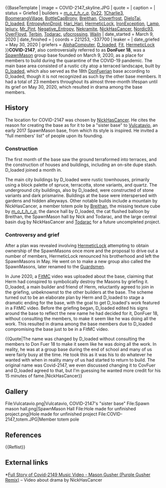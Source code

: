 {{BaseTemplate
| image = COVID-2147_skyline.JPG
| quote =
| caption =
| status = Griefed
| builders = [_m_o_t_h_r_a_](https://2b2t.miraheze.org/wiki/_m_o_t_h_r_a_), [0x22](https://2b2t.miraheze.org/wiki/0x22), [1Charlie3](https://2b2t.miraheze.org/wiki/1Charlie3), [BoomerangVillage](https://2b2t.miraheze.org/wiki/BoomerangVillage), [BottleCapBrony](https://2b2t.miraheze.org/wiki/BottleCapBrony), [Breithan](https://2b2t.miraheze.org/wiki/Breithan), [Cloverfrost](https://2b2t.miraheze.org/wiki/Cloverfrost), [DieloTai](https://2b2t.miraheze.org/wiki/DieloTai), [D_loaded](https://2b2t.miraheze.org/wiki/D_loaded), [EntropyAnnDroid](https://2b2t.miraheze.org/wiki/EntropyAnnDroid), [Hari_Hari](https://2b2t.miraheze.org/wiki/Hari_Hari), [HermeticLock](https://2b2t.miraheze.org/wiki/HermeticLock), [IronException](https://2b2t.miraheze.org/wiki/IronException), [l_amp](https://2b2t.miraheze.org/wiki/l_amp), [leijurv](https://2b2t.miraheze.org/wiki/leijurv), [Mr_Pint](https://2b2t.miraheze.org/wiki/Mr_Pint), [Negative_Entropy](https://2b2t.miraheze.org/wiki/Negative_Entropy), [Nekramite](https://2b2t.miraheze.org/wiki/Nekramite), [NickHasCancer](https://2b2t.miraheze.org/wiki/NickHasCancer), [Nordic93](https://2b2t.miraheze.org/wiki/Nordic93), [OverFloyd](https://2b2t.miraheze.org/wiki/OverFloyd), [Terbin](https://2b2t.miraheze.org/wiki/Terbin), [Todarac](https://2b2t.miraheze.org/wiki/Todarac), [ufocrossing](https://2b2t.miraheze.org/wiki/ufocrossing), [Wailn](https://2b2t.miraheze.org/wiki/Wailn)
| date_started = March 9, 2020
| date_finished =
| coords = 221253, -337700
| leaker =
| date_griefed = May 30, 2020
| griefers = [AlphaComputer](https://2b2t.miraheze.org/wiki/AlphaComputer), [D_loaded](https://2b2t.miraheze.org/wiki/D_loaded), [Fit](https://2b2t.miraheze.org/wiki/Fit), [HermeticLock](https://2b2t.miraheze.org/wiki/HermeticLock)
}}**COVID-2147**, also controversially referred to as **DonFuer 18**, was a [SpawnMason](https://2b2t.miraheze.org/wiki/SpawnMasons) group base founded on March 9, 2020, as a place for members to build during the quarantine of the COVID-19 pandemic. The main base area consisted of a rustic city atop a terraced landscape, built by [D_loaded](https://2b2t.miraheze.org/wiki/D_loaded), which also served as the 18th [DonFuerian](https://2b2t.miraheze.org/wiki/DonFuer) base according to D_loaded, though it is not recognized as such by the other base members. It had a total of 23 members throughout its almost three-month lifespan until its grief on May 30, 2020, which resulted in drama among the base members.

## History
The location for COVID-2147 was chosen by [NickHasCancer](https://2b2t.miraheze.org/wiki/NickHasCancer). He cites the reason for creating the base as for it to be a "sister base" to [Vulcatavio](https://2b2t.miraheze.org/wiki/Vulcatavio), an early 2017 SpawnMason base, from which its style is inspired. He invited a "full members' list" of people upon its founding.

### Construction
The first month of the base saw the ground terraformed into terraces, and the construction of houses and buildings, including an on-site dupe stash. D_loaded joined a month in.

The main city buildings by D_loaded were rustic townhouses, primarily using a block palette of spruce, terracotta, stone variants, and quartz. The underground city buildings, also by D_loaded, were constructed of stone variants and dark prismarine. Buildings at the base were interspersed with gardens and hidden alleyways. Other notable builds include a mountain by NickHasCancer, a member totem pole by [Breithan](https://2b2t.miraheze.org/wiki/Breithan), the missing texture cube by [_m_o_t_h_r_a_](https://2b2t.miraheze.org/wiki/_m_o_t_h_r_a_), the dance hall by D_loaded, the cat flushed balloon by Breithan, the SpawnMason hall by Nick and Todarac, and the large central basin dug by NickHasCancer and [Todarac](https://2b2t.miraheze.org/wiki/Todarac) for a future uncompleted project.

### Controversy and grief
After a plan was revealed involving [HermeticLock](https://2b2t.miraheze.org/wiki/HermeticLock) attempting to obtain ownership of the SpawnMasons once more and the proposal to drive out a number of members, HermeticLock renounced his brotherhood and left the SpawnMasons in May. He went on to make a new group also called the SpawnMasons, later renamed to the [Guardsmen](https://2b2t.miraheze.org/wiki/Guardsmen).

In June 2020, a [FitMC](https://2b2t.miraheze.org/wiki/FitMC) video was uploaded about the base, claiming that Herm had conspired to symbolically destroy the Masons by griefing it. D_loaded, a main builder and friend of Herm, reluctantly agreed to join in the griefing, unbeknownst to the other builders at the base. The scheme turned out to be an elaborate plan by Herm and D_loaded to stage a dramatic ending for the base, with the goal to get D_loaded's work featured in a FitMC video. Before the griefing began, D_loaded edited his signs around the base to reflect the new name he had decided for it, DonFuer 18, without consulting the members, to make it seem like he was doing all the work. This resulted in drama among the base members due to D_loaded compromising the base just to be in a FitMC video.

{{Quote|The name was changed by D_loaded without consulting the members to Don Fuer 18 to make it seem like he was doing all the work. In reality, he was at a group base during the end of school and many of us were fairly busy at the time. He took this as it was his to do whatever he wanted with when in reality many of us had started to return to build. The original name was Covid-2147, we even discussed changing it to CovFuer and D_loaded agreed to that, but I'm guessing he wanted more credit for his 15 minutes of fame.|NickHasCancer}}

## Gallery
<gallery widths="225px">
File:Vulcatavio.png|Vulcatavio, COVID-2147's "sister base"
File:Spawn mason hall.png|SpawnMason Hall
File:Hole made for unfinished project.png|Hole made for unfinished project
File:COVID-2147_totem.JPG|Member totem pole
</gallery>

## References
{{Reflist}}

## External links
*[Full Story of Covid-2149 Music Video - Mason Gusher (Purple Gusher Remix)](https://www.youtube.com/watch?v=7CYPQ1eWi2o) – Video about drama by NickHasCancer